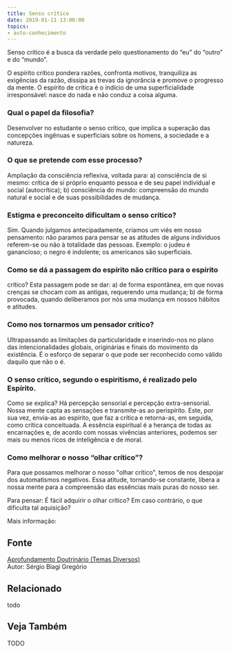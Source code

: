 ```yaml
---
title: Senso crítico
date: 2019-01-11 13:00:00
topics: 
- auto-conhecimento
---
```


Senso crítico é a busca da verdade pelo questionamento do “eu” do “outro” e do
“mundo”.

O espírito crítico pondera razões, confronta motivos, tranquiliza as
exigências da razão, dissipa as trevas da ignorância e promove o
progresso da mente. O espírito de crítica é o indício de uma
superficialidade irresponsável: nasce do nada e não conduz a coisa
alguma.

### Qual o papel da filosofia?
Desenvolver no estudante o senso crítico, que implica a superação das
concepções ingênuas e superficiais sobre os homens, a sociedade e a
natureza.

### O que se pretende com esse processo?
Ampliação da consciência reflexiva, voltada para: a) consciência de
si mesmo: crítica de si próprio enquanto pessoa e de seu papel
individual e social (autocrítica); b) consciência do mundo:
compreensão do mundo natural e social e de suas possibilidades de
mudança.

### Estigma e preconceito dificultam o senso crítico?
Sim. Quando julgamos antecipadamente, criamos um viés em nosso
pensamento: não paramos para pensar se as atitudes de alguns indivíduos
referem-se ou não à totalidade das pessoas. Exemplo: o judeu é
ganancioso; o negro é indolente; os americanos são superficiais.

### Como se dá a passagem do espírito não crítico para o espírito
crítico?
Esta passagem pode se dar: a) de forma espontânea, em que novas
crenças se chocam com as antigas, requerendo uma mudança; b) de forma
provocada, quando deliberamos por nós uma mudança em nossos hábitos e
atitudes.

### Como nos tornarmos um pensador crítico?
Ultrapassando as limitações da particularidade e inserindo-nos no plano
das intencionalidades globais, originárias e finais do movimento da
existência. É o esforço de separar o que pode ser reconhecido como
válido daquilo que não o é.

### O senso crítico, segundo o espiritismo, é realizado pelo Espírito.
Como se explica?
Há percepção sensorial e percepção extra-sensorial. Nossa mente capta as
sensações e transmite-as ao perispírito. Este, por sua vez, envia-as ao
espírito, que faz a crítica e retorna-as, em seguida, como crítica
conceituada. A essência espiritual é a herança de todas as encarnações
e, de acordo com nossas vivências anteriores, podemos ser mais ou menos
ricos de inteligência e de moral.

### Como melhorar o nosso “olhar crítico”?
Para que possamos melhorar o nosso "olhar crítico", temos de nos
despojar dos automatismos negativos. Essa atitude, tornando-se
constante, libera a nossa mente para a compreensão das essências mais
puras do nosso ser.

Para pensar: É fácil adquirir o olhar crítico? Em caso contrário, o que
dificulta tal aquisição?

Mais informação:

## Fonte
[Aprofundamento Doutrinário (Temas Diversos)](https://sites.google.com/view/aprofundamentodoutrinario/senso-crítico)  
Autor: Sérgio Biagi Gregório



## Relacionado
todo

## Veja Também
TODO


